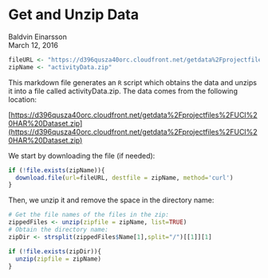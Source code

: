 # Get and Unzip Data
Baldvin Einarsson  
March 12, 2016  




```r
fileURL <- "https://d396qusza40orc.cloudfront.net/getdata%2Fprojectfiles%2FUCI%20HAR%20Dataset.zip"
zipName <- "activityData.zip"
```


This markdown file generates an `R` script which obtains the data and unzips it into a file called activityData.zip. The data comes from the following location:


[https://d396qusza40orc.cloudfront.net/getdata%2Fprojectfiles%2FUCI%20HAR%20Dataset.zip](https://d396qusza40orc.cloudfront.net/getdata%2Fprojectfiles%2FUCI%20HAR%20Dataset.zip)

We start by downloading the file (if needed):


```r
if (!file.exists(zipName)){
  download.file(url=fileURL, destfile = zipName, method='curl')
}
```

Then, we unzip it and remove the space in the directory name:


```r
# Get the file names of the files in the zip:
zippedFiles <- unzip(zipfile = zipName, list=TRUE)
# Obtain the directory name:
zipDir <- strsplit(zippedFiles$Name[1],split="/")[[1]][1]

if (!file.exists(zipDir)){
  unzip(zipfile = zipName)
}
```

